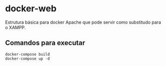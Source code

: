 # docker-web

Estrutura básica para docker Apache que pode servir como substitudo para o XAMPP.

## Comandos para executar

```
docker-compose build
docker-compose up -d
```
